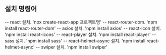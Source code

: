 ## 설치 명령어

-- react 설치.                   'npx create-react-app 프로젝트명'
-- react-router-dom.             'npm install react-router-dom'
-- axios 설치.                   'npm install axios'
-- react-icon 설치.              'npm install react-icons'
-- react-player 설치.            'npm install react-player'
-- sass  설치.                   'npm install sass'
-- react-helmet-async 설치.      'npm install react-helmet-async'
-- swiper 설치.                  'npm install swiper'